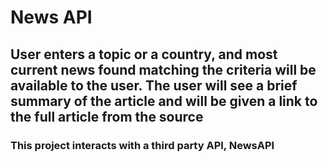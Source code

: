 # News API
## User enters a topic or a country, and most current news found matching the criteria will be available to the user. The user will see a brief summary of the article and will be given a link to the full article from the source
### This project interacts with a third party API, NewsAPI
